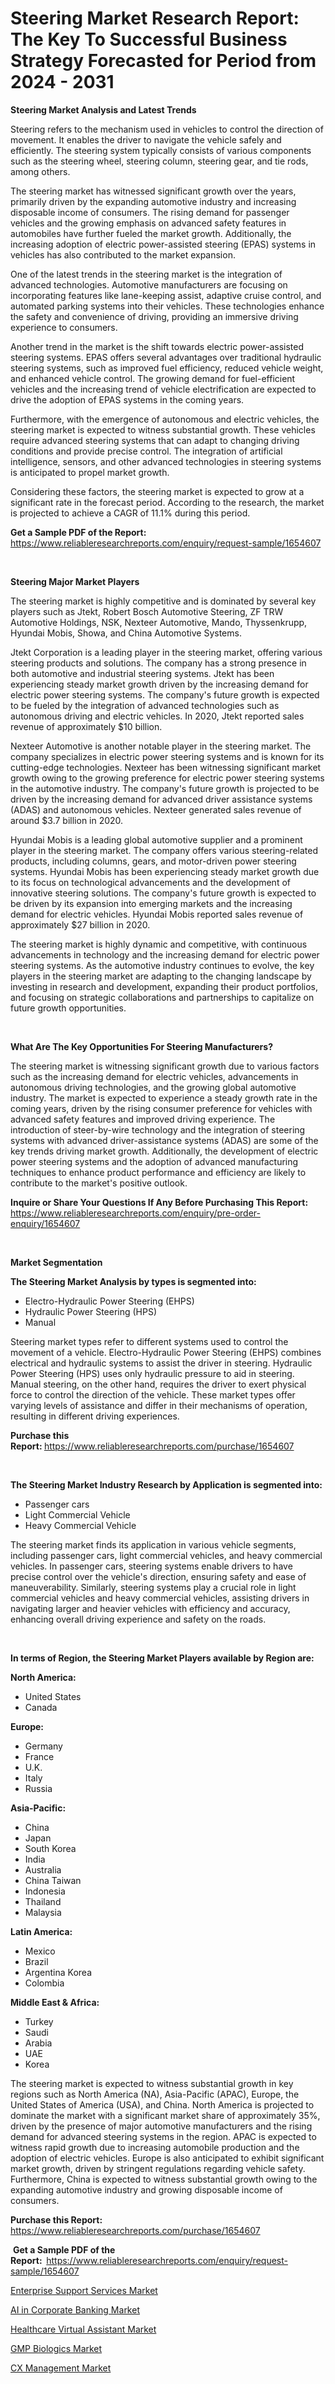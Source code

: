 <p><h1>Steering Market Research Report: The Key To Successful Business Strategy Forecasted for Period from 2024 - 2031</h1></p><p><strong>Steering Market Analysis and Latest Trends</strong></p>
<p><p>Steering refers to the mechanism used in vehicles to control the direction of movement. It enables the driver to navigate the vehicle safely and efficiently. The steering system typically consists of various components such as the steering wheel, steering column, steering gear, and tie rods, among others.</p><p>The steering market has witnessed significant growth over the years, primarily driven by the expanding automotive industry and increasing disposable income of consumers. The rising demand for passenger vehicles and the growing emphasis on advanced safety features in automobiles have further fueled the market growth. Additionally, the increasing adoption of electric power-assisted steering (EPAS) systems in vehicles has also contributed to the market expansion.</p><p>One of the latest trends in the steering market is the integration of advanced technologies. Automotive manufacturers are focusing on incorporating features like lane-keeping assist, adaptive cruise control, and automated parking systems into their vehicles. These technologies enhance the safety and convenience of driving, providing an immersive driving experience to consumers.</p><p>Another trend in the market is the shift towards electric power-assisted steering systems. EPAS offers several advantages over traditional hydraulic steering systems, such as improved fuel efficiency, reduced vehicle weight, and enhanced vehicle control. The growing demand for fuel-efficient vehicles and the increasing trend of vehicle electrification are expected to drive the adoption of EPAS systems in the coming years.</p><p>Furthermore, with the emergence of autonomous and electric vehicles, the steering market is expected to witness substantial growth. These vehicles require advanced steering systems that can adapt to changing driving conditions and provide precise control. The integration of artificial intelligence, sensors, and other advanced technologies in steering systems is anticipated to propel market growth.</p><p>Considering these factors, the steering market is expected to grow at a significant rate in the forecast period. According to the research, the market is projected to achieve a CAGR of 11.1% during this period.</p></p>
<p><strong>Get a Sample PDF of the Report:&nbsp;</strong> <a href="https://www.reliableresearchreports.com/enquiry/request-sample/1654607">https://www.reliableresearchreports.com/enquiry/request-sample/1654607</a></p>
<p>&nbsp;</p>
<p><strong>Steering Major Market Players</strong></p>
<p><p>The steering market is highly competitive and is dominated by several key players such as Jtekt, Robert Bosch Automotive Steering, ZF TRW Automotive Holdings, NSK, Nexteer Automotive, Mando, Thyssenkrupp, Hyundai Mobis, Showa, and China Automotive Systems.</p><p>Jtekt Corporation is a leading player in the steering market, offering various steering products and solutions. The company has a strong presence in both automotive and industrial steering systems. Jtekt has been experiencing steady market growth driven by the increasing demand for electric power steering systems. The company's future growth is expected to be fueled by the integration of advanced technologies such as autonomous driving and electric vehicles. In 2020, Jtekt reported sales revenue of approximately $10 billion.</p><p>Nexteer Automotive is another notable player in the steering market. The company specializes in electric power steering systems and is known for its cutting-edge technologies. Nexteer has been witnessing significant market growth owing to the growing preference for electric power steering systems in the automotive industry. The company's future growth is projected to be driven by the increasing demand for advanced driver assistance systems (ADAS) and autonomous vehicles. Nexteer generated sales revenue of around $3.7 billion in 2020.</p><p>Hyundai Mobis is a leading global automotive supplier and a prominent player in the steering market. The company offers various steering-related products, including columns, gears, and motor-driven power steering systems. Hyundai Mobis has been experiencing steady market growth due to its focus on technological advancements and the development of innovative steering solutions. The company's future growth is expected to be driven by its expansion into emerging markets and the increasing demand for electric vehicles. Hyundai Mobis reported sales revenue of approximately $27 billion in 2020.</p><p>The steering market is highly dynamic and competitive, with continuous advancements in technology and the increasing demand for electric power steering systems. As the automotive industry continues to evolve, the key players in the steering market are adapting to the changing landscape by investing in research and development, expanding their product portfolios, and focusing on strategic collaborations and partnerships to capitalize on future growth opportunities.</p></p>
<p>&nbsp;</p>
<p><strong>What Are The Key Opportunities For Steering Manufacturers?</strong></p>
<p><p>The steering market is witnessing significant growth due to various factors such as the increasing demand for electric vehicles, advancements in autonomous driving technologies, and the growing global automotive industry. The market is expected to experience a steady growth rate in the coming years, driven by the rising consumer preference for vehicles with advanced safety features and improved driving experience. The introduction of steer-by-wire technology and the integration of steering systems with advanced driver-assistance systems (ADAS) are some of the key trends driving market growth. Additionally, the development of electric power steering systems and the adoption of advanced manufacturing techniques to enhance product performance and efficiency are likely to contribute to the market's positive outlook.</p></p>
<p><strong>Inquire or Share Your Questions If Any Before Purchasing This Report:</strong> <a href="https://www.reliableresearchreports.com/enquiry/pre-order-enquiry/1654607">https://www.reliableresearchreports.com/enquiry/pre-order-enquiry/1654607</a></p>
<p>&nbsp;</p>
<p><strong>Market Segmentation</strong></p>
<p><strong>The Steering Market Analysis by types is segmented into:</strong></p>
<p><ul><li>Electro-Hydraulic Power Steering (EHPS)</li><li>Hydraulic Power Steering (HPS)</li><li>Manual</li></ul></p>
<p><p>Steering market types refer to different systems used to control the movement of a vehicle. Electro-Hydraulic Power Steering (EHPS) combines electrical and hydraulic systems to assist the driver in steering. Hydraulic Power Steering (HPS) uses only hydraulic pressure to aid in steering. Manual steering, on the other hand, requires the driver to exert physical force to control the direction of the vehicle. These market types offer varying levels of assistance and differ in their mechanisms of operation, resulting in different driving experiences.</p></p>
<p><strong>Purchase this Report:&nbsp;</strong><a href="https://www.reliableresearchreports.com/purchase/1654607">https://www.reliableresearchreports.com/purchase/1654607</a></p>
<p>&nbsp;</p>
<p><strong>The Steering Market Industry Research by Application is segmented into:</strong></p>
<p><ul><li>Passenger cars</li><li>Light Commercial Vehicle</li><li>Heavy Commercial Vehicle</li></ul></p>
<p><p>The steering market finds its application in various vehicle segments, including passenger cars, light commercial vehicles, and heavy commercial vehicles. In passenger cars, steering systems enable drivers to have precise control over the vehicle's direction, ensuring safety and ease of maneuverability. Similarly, steering systems play a crucial role in light commercial vehicles and heavy commercial vehicles, assisting drivers in navigating larger and heavier vehicles with efficiency and accuracy, enhancing overall driving experience and safety on the roads.</p></p>
<p>&nbsp;</p>
<p><strong>In terms of Region, the Steering Market Players available by Region are:</strong></p>
<p>
    <p> <strong> North America: </strong>
        <ul>
            <li>United States</li>
            <li>Canada</li>
        </ul>
        </p> 
    <p> <strong> Europe: </strong>
        <ul>
            <li>Germany</li>
            <li>France</li>
            <li>U.K.</li>
            <li>Italy</li>
            <li>Russia</li>
        </ul>
        </p> 
    <p> <strong> Asia-Pacific: </strong>
        <ul>
            <li>China</li>
            <li>Japan</li>
            <li>South Korea</li>
            <li>India</li>
            <li>Australia</li>
            <li>China Taiwan</li>
            <li>Indonesia</li>
            <li>Thailand</li>
            <li>Malaysia</li>
        </ul>
        </p> 
    <p> <strong> Latin America: </strong>
        <ul>
            <li>Mexico</li>
            <li>Brazil</li>
            <li>Argentina Korea</li>
            <li>Colombia</li>
        </ul>
        </p> 
    <p> <strong> Middle East & Africa: </strong>
        <ul>
            <li>Turkey</li>
            <li>Saudi</li>
            <li>Arabia</li>
            <li>UAE</li>
            <li>Korea</li>
        </ul>
    </p>
    </p>
<p><p>The steering market is expected to witness substantial growth in key regions such as North America (NA), Asia-Pacific (APAC), Europe, the United States of America (USA), and China. North America is projected to dominate the market with a significant market share of approximately 35%, driven by the presence of major automotive manufacturers and the rising demand for advanced steering systems in the region. APAC is expected to witness rapid growth due to increasing automobile production and the adoption of electric vehicles. Europe is also anticipated to exhibit significant market growth, driven by stringent regulations regarding vehicle safety. Furthermore, China is expected to witness substantial growth owing to the expanding automotive industry and growing disposable income of consumers.</p></p>
<p><strong>Purchase this Report: </strong><a href="https://www.reliableresearchreports.com/purchase/1654607">https://www.reliableresearchreports.com/purchase/1654607</a></p>
<p>&nbsp;<strong>Get a Sample PDF of the Report:&nbsp;&nbsp;</strong><a href="https://www.reliableresearchreports.com/enquiry/request-sample/1654607">https://www.reliableresearchreports.com/enquiry/request-sample/1654607</a></p>
<p><strong></strong></p>
<p><p><a href="https://github.com/yoshih12/Market-Research-Report-List-1/blob/main/enterprise-support-services-market.md">Enterprise Support Services Market</a></p><p><a href="https://github.com/juniordelafrance/Market-Research-Report-List-1/blob/main/ai-in-corporate-banking-market.md">AI in Corporate Banking Market</a></p><p><a href="https://github.com/indrystar/Market-Research-Report-List-1/blob/main/healthcare-virtual-assistant-market.md">Healthcare Virtual Assistant Market</a></p><p><a href="https://github.com/guneycigdem35/Market-Research-Report-List-1/blob/main/gmp-biologics-market.md">GMP Biologics Market</a></p><p><a href="https://github.com/irfadac/Market-Research-Report-List-1/blob/main/cx-management-market.md">CX Management Market</a></p></p>